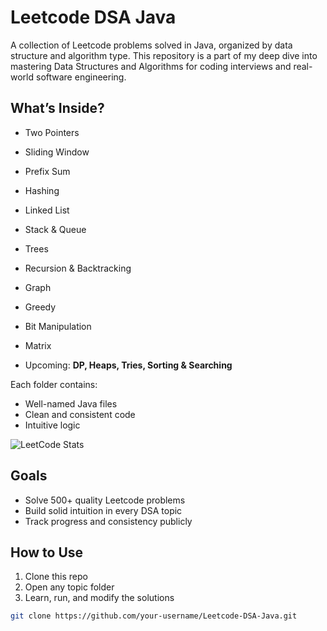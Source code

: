 # Leetcode DSA Java

A collection of Leetcode problems solved in Java, organized by data structure and algorithm type. This repository is a part of my deep dive into mastering Data Structures and Algorithms for coding interviews and real-world software engineering.

## What’s Inside?

- Two Pointers
- Sliding Window
- Prefix Sum
- Hashing
- Linked List
- Stack & Queue
- Trees
- Recursion & Backtracking
- Graph
- Greedy
- Bit Manipulation
- Matrix
  
- Upcoming: **DP, Heaps, Tries, Sorting & Searching**

Each folder contains:
- Well-named Java files
- Clean and consistent code
- Intuitive logic

![LeetCode Stats](https://leetcard.jacoblin.cool/rohyit?theme=dark&font=baloo)

## Goals

- Solve 500+ quality Leetcode problems
- Build solid intuition in every DSA topic
- Track progress and consistency publicly

## How to Use

1. Clone this repo
2. Open any topic folder
3. Learn, run, and modify the solutions

```bash
git clone https://github.com/your-username/Leetcode-DSA-Java.git

